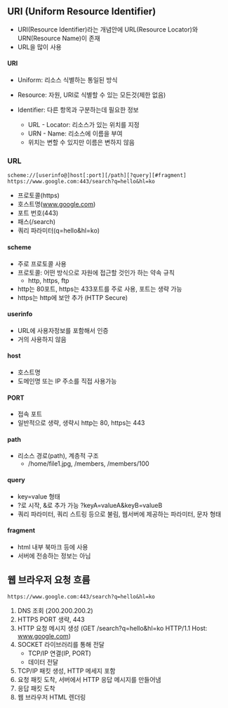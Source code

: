 ## URI (Uniform Resource Identifier)
* URI(Resource Identifier)라는 개념안에 URL(Resource Locator)와 URN(Resource Name)이 존재
* URL을 많이 사용

#### URI
* Uniform: 리소스 식별하는 통일된 방식
* Resource: 자원, URI로 식별할 수 있는 모든것(제한 없음)
* Identifier: 다른 항목과 구분하는데 필요한 정보

  * URL - Locator: 리소스가 있는 위치를 지정
  * URN - Name: 리소스에 이름을 부여
  * 위치는 변할 수 있지만 이름은 변하지 않음

### URL
`scheme://[userinfo@]host[:port][/path][?query][#fragment]`
`https://www.google.com:443/search?q=hello&hl=ko`

* 프로토콜(https)
* 호스트명(www.google.com)
* 포트 번호(443)
* 패스(/search)
* 쿼리 파라미터(q=hello&hl=ko)

#### scheme
* 주로 프로토콜 사용
* 프로토콜: 어떤 방식으로 자원에 접근할 것인가 하는 약속 규칙
  * http, https, ftp
* http는 80포트, https는 433포트를 주로 사용, 포트는 생략 가능
* https는 http에 보안 추가 (HTTP Secure)

#### userinfo
* URL에 사용자정보를 포함해서 인증
* 거의 사용하지 않음

#### host
* 호스트명
* 도메인명 또는 IP 주소를 직접 사용가능

#### PORT
* 접속 포트
* 일반적으로 생략, 생략시 http는 80, https는 443

#### path
* 리소스 경로(path), 계층적 구조
  * /home/file1.jpg, /members, /members/100

#### query
* key=value 형태
* ?로 시작, &로 추가 가능 ?keyA=valueA&keyB=valueB
* 쿼리 파라미터, 쿼리 스트링 등으로 불림, 웹서버에 제공하는 파라미터, 문자 형태

#### fragment
* html 내부 북마크 등에 사용
* 서버에 전송하는 정보는 아님

## 웹 브라우저 요청 흐름
`https://www.google.com:443/search?q=hello&hl=ko`

1. DNS 조회 (200.200.200.2)
2. HTTPS PORT 생략, 443
3. HTTP 요청 메시지 생성 (GET /search?q=hello&hl=ko HTTP/1.1 Host: www.google.com)
4. SOCKET 라이브러리를 통해 전달
   * TCP/IP 연결(IP, PORT)
   * 데이터 전달
5. TCP/IP 패킷 생성, HTTP 메세지 포함
6. 요청 패킷 도착, 서버에서 HTTP 응답 메시지를 만들어냄
7. 응답 패킷 도착
8. 웹 브라우저 HTML 렌더링

